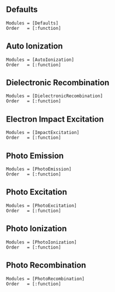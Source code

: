 ##  Defaults
```@autodocs
Modules = [Defaults]
Order   = [:function]
```

##  Auto Ionization
```@autodocs
Modules = [AutoIonization]
Order   = [:function]
```

##  Dielectronic Recombination
```@autodocs
Modules = [DielectronicRecombination]
Order   = [:function]
```

##  Electron Impact Excitation
```@autodocs
Modules = [ImpactExcitation]
Order   = [:function]
```

##  Photo Emission
```@autodocs
Modules = [PhotoEmission]
Order   = [:function]
```

##  Photo Excitation
```@autodocs
Modules = [PhotoExcitation]
Order   = [:function]
```

##  Photo Ionization
```@autodocs
Modules = [PhotoIonization]
Order   = [:function]
```

##  Photo Recombination
```@autodocs
Modules = [PhotoRecombination]
Order   = [:function]
```
